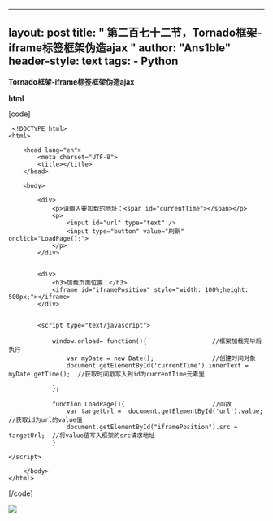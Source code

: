
---
layout: post
title: " 第二百七十二节，Tornado框架-iframe标签框架伪造ajax "
author: "Ans1ble"
header-style: text
tags:
      - Python
---


**Tornado框架-iframe标签框架伪造ajax**

**html**

[code]

     <!DOCTYPE html>
    <html>
    
        <head lang="en">
            <meta charset="UTF-8">
            <title></title>
        </head>
    
        <body>
    
            <div>
                <p>请输入要加载的地址：<span id="currentTime"></span></p>
                <p>
                    <input id="url" type="text" />
                    <input type="button" value="刷新" onclick="LoadPage();">
                </p>
            </div>
    
    
            <div>
                <h3>加载页面位置：</h3>
                <iframe id="iframePosition" style="width: 100%;height: 500px;"></iframe>
            </div>
    
    
            <script type="text/javascript">
    
                window.onload= function(){                  //框架加载完毕后执行
                    var myDate = new Date();                //创建时间对象
                    document.getElementById('currentTime').innerText = myDate.getTime();  //获取时间戳写入到id为currentTime元素里
    
                };
    
                function LoadPage(){                        //函数
                    var targetUrl =  document.getElementById('url').value;      //获取id为url的value值
                    document.getElementById("iframePosition").src = targetUrl;  //将value值写入框架的src请求地址
                }
    
    </script>
    
        </body>
    </html>
[/code]

![](https://images2015.cnblogs.com/blog/955761/201705/955761-20170526111319357-1306690862.png)

